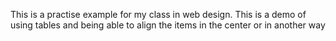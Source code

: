 This is a practise example for my class in web design. This is a demo of using tables and being able to align the items in the center or in another way  
